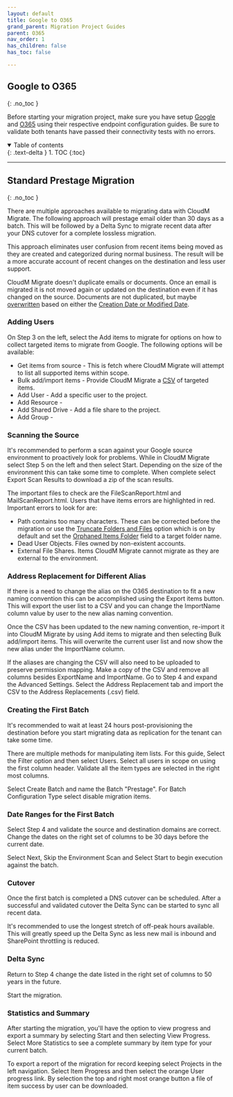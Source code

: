 ```yaml
---
layout: default
title: Google to O365
grand_parent: Migration Project Guides
parent: O365
nav_order: 1
has_children: false
has_toc: false

---
```


## Google to O365
{: .no_toc }

Before starting your migration project, make sure you have setup <a href="https://cloudm-migrate.github.io/documentation/Endpoint-Configuration-Guides/GoogleTenant.html">Google</a> and <a href="https://cloudm-migrate.github.io/documentation/Endpoint-Configuration-Guides/O365Tenant.html">O365</a> using their respective endpoint configuration guides. Be sure to validate both tenants have passed their connectivity tests with no errors. 

<a name="top"></a>
<details open markdown="block">
  <summary>
    Table of contents
  </summary>
  {: .text-delta }
1. TOC
{:toc}
</details>

---

## Standard Prestage Migration
{: .no_toc }

There are multiple approaches available to migrating data with CloudM Migrate. The following approach will prestage email older than 30 days as a batch. This will be followed by a Delta Sync to migrate recent data after your DNS cutover for a complete lossless migration. 

This approach eliminates user confusion from recent items being moved as they are created and categorized during normal business. The result will be a more accurate account of recent changes on the destination and less user support. 

CloudM Migrate doesn't duplicate emails or documents. Once an email is migrated it is not moved again or updated on the destination even if it has changed on the source. Documents are not duplicated, but maybe <a href="https://cloudm-migrate.github.io/documentation/Engineering-Reference/ProjectAdvancedOptions.html#overwritedoc">overwritten</a> based on either the <a href="https://cloudm-migrate.github.io/documentation/Engineering-Reference/ProjectAdvancedOptions.html#filterdate">Creation Date or Modified Date</a>. 

### Adding Users

On Step 3 on the left, select the Add items to migrate for options on how to collect targeted items to migrate from Google. The following options will be available:

- Get items from source - This is fetch where CloudM Migrate will attempt to list all supported items within scope. 
- Bulk add/import items - Provide CloudM Migrate a <a href="https://github.com/CloudM-Migrate/documentation/blob/main/assets/bulkimport.csv">CSV</a> of targeted items. 
- Add User - Add a specific user to the project. 
- Add Resource -  
- Add Shared Drive - Add a file share to the project.
- Add Group - 

### Scanning the Source 

It's recommended to perform a scan against your Google source environment to proactively look for problems. While in CloudM Migrate select Step 5 on the left and then select Start. Depending on the size of the environment this can take some time to complete. When complete select Export Scan Results to download a zip of the scan results. 

The important files to check are the FileScanReport.html and MailScanReport.html. Users that have items errors are highlighted in red. Important errors to look for are:

- Path contains too many characters. These can be corrected before the migration or use the <a href="https://cloudm-migrate.github.io/documentation/Engineering-Reference/O365DestinationAO.html#trunfoldfil">Truncate Folders and Files</a> option which is on by default and set the <a href="https://cloudm-migrate.github.io/documentation/Engineering-Reference/O365DestinationAO.html#orphfold">Orphaned Items Folder</a> field to a target folder name.
- Dead User Objects. Files owned by non-existent accounts. 
- External File Shares. Items CloudM Migrate cannot migrate as they are external to the environment. 

### Address Replacement for Different Alias 

If there is a need to change the alias on the O365 destination to fit a new naming convention this can be accomplished using the Export items button. This will export the user list to a CSV and you can change the ImportName column value by user to the new alias naming convention. 

Once the CSV has been updated to the new naming convention, re-import it into CloudM Migrate by using Add items to migrate and then selecting Bulk add/import items. This will overwrite the current user list and now show the new alias under the ImportName column. 

If the aliases are changing the CSV will also need to be uploaded to preserve permission mapping. Make a copy of the CSV and remove all columns besides ExportName and ImportName. Go to Step 4 and expand the Advanced Settings. Select the Address Replacement tab and import the CSV to the Address Replacements (.csv) field. 

### Creating the First Batch

It's recommended to wait at least 24 hours post-provisioning the destination before you start migrating data as replication for the tenant can take some time.  

There are multiple methods for manipulating item lists. For this guide, Select the Filter option and then select Users. Select all users in scope on using the first column header. Validate all the item types are selected in the right most columns. 

Select Create Batch and name the Batch "Prestage". For Batch Configuration Type select disable migration items. 

### Date Ranges for the First Batch

Select Step 4 and validate the source and destination domains are correct. Change the dates on the right set of columns to be 30 days before the current date. 

Select Next, Skip the Environment Scan and Select Start to begin execution against the batch. 

### Cutover 

Once the first batch is completed a DNS cutover can be scheduled. After a successful and validated cutover the Delta Sync can be started to sync all recent data. 

It's recommended to use the longest stretch of off-peak hours available. This will greatly speed up the Delta Sync as less new mail is inbound and SharePoint throttling is reduced. 

### Delta Sync

Return to Step 4 change the date listed in the right set of columns to 50 years in the future. 

Start the migration.

### Statistics and Summary

After starting the migration, you'll have the option to view progress and export a summary by selecting Start and then selecting View Progress. Select More Statistics to see a complete summary by item type for your current batch. 

To export a report of the migration for record keeping select Projects in the left navigation. Select Item Progress and then select the orange User progress link. By selection the top and right most orange button a file of item success by user can be downloaded.


